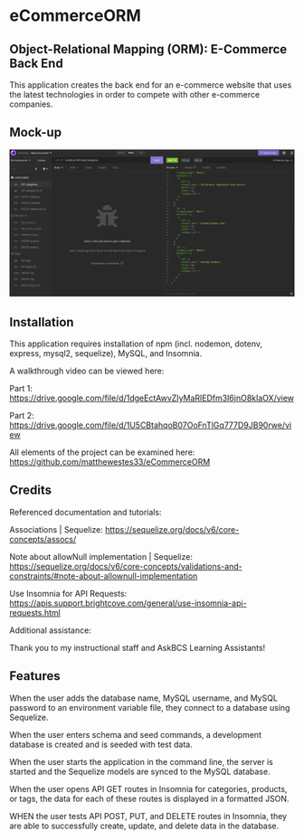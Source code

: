 # eCommerceORM

## Object-Relational Mapping (ORM): E-Commerce Back End

This application creates the back end for an e-commerce website that uses the latest technologies in order to compete with other e-commerce companies.

## Mock-up

![Insomnia screenshot.](./images/insomnia.jpg)

## Installation

This application requires installation of npm (incl. nodemon, dotenv, express, mysql2, sequelize), MySQL, and Insomnia. 

A walkthrough video can be viewed here: 

Part 1: https://drive.google.com/file/d/1dgeEctAwvZIyMaRlEDfm3I6jnO8kIaOX/view

Part 2: https://drive.google.com/file/d/1U5CBtahqoB07OoFnTlGq777D9JB90rwe/view

All elements of the project can be examined here: https://github.com/matthewestes33/eCommerceORM 

## Credits

Referenced documentation and tutorials:

Associations | Sequelize: https://sequelize.org/docs/v6/core-concepts/assocs/

Note about allowNull implementation | Sequelize: https://sequelize.org/docs/v6/core-concepts/validations-and-constraints/#note-about-allownull-implementation 

Use Insomnia for API Requests: https://apis.support.brightcove.com/general/use-insomnia-api-requests.html

Additional assistance:

Thank you to my instructional staff and AskBCS Learning Assistants!

## Features

When the user adds the database name, MySQL username, and MySQL password to an environment variable file, they connect to a database using Sequelize.

When the user enters schema and seed commands, a development database is created and is seeded with test data.

When the user starts the application in the command line, the server is started and the Sequelize models are synced to the MySQL database.

When the user opens API GET routes in Insomnia for categories, products, or tags, the data for each of these routes is displayed in a formatted JSON.

WHEN the user tests API POST, PUT, and DELETE routes in Insomnia, they are able to successfully create, update, and delete data in the database.
